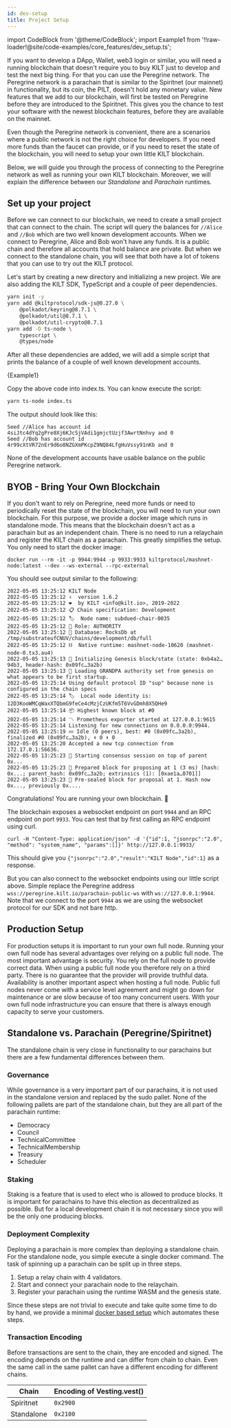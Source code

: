 ```yaml
---
id: dev-setup
title: Project Setup
---
```

import CodeBlock from '@theme/CodeBlock';
import Example1 from '!!raw-loader!@site/code-examples/core_features/dev_setup.ts';

If you want to develop a DApp, Wallet, web3 login or similar, you will need a running blockchain that doesn't require you to buy KILT just to develop and test the next big thing.
For that you can use the Peregrine network.
The Peregrine network is a parachain that is similar to the Spiritnet (our mainnet) in functionality, but its coin, the PILT, doesn't hold any monetary value.
New features that we add to our blockchain, will first be tested on Peregrine before they are introduced to the Spiritnet.
This gives you the chance to test your software with the newest blockchain features, before they are available on the mainnet.

Even though the Peregrine network is convenient, there are a scenarios where a public network is not the right choice for developers.
If you need more funds than the faucet can provide, or if you need to reset the state of the blockchain, you will need to setup your own little KILT blockchain.

Below, we will guide you through the process of connecting to the Peregrine network as well as running your own KILT blockchain.
Moreover, we will explain the difference between our _Standalone_ and _Parachain_ runtimes.

## Set up your project

Before we can connect to our blockchain, we need to create a small project that can connect to the chain.
The script will query the balances for `//Alice` and `//Bob` which are two well known development accounts.
When we connect to Peregrine, Alice and Bob won't have any funds.
It is a public chain and therefore all accounts that hold balance are private.
But when we connect to the standalone chain, you will see that both have a lot of tokens that you can use to try out the KILT protocol.

Let's start by creating a new directory and initializing a new project.
We are also adding the KILT SDK, TypeScript and a couple of peer dependencies.

```bash
yarn init -y
yarn add @kiltprotocol/sdk-js@0.27.0 \
    @polkadot/keyring@8.7.1 \
    @polkadot/util@8.7.1 \
    @polkadot/util-crypto@8.7.1
yarn add -D ts-node \
    typescript \
    @types/node
```

After all these dependencies are added, we will add a simple script that prints the balance of a couple of well known development accounts.

<CodeBlock className="language-js">
  {Example1}
</CodeBlock>

Copy the above code into index.ts.
You can know execute the script:

```bash
yarn ts-node index.ts
```

The output should look like this:

```
Seed //Alice has account id 4siJtc4dYq2gPre8Xj6KJcSjVAdi1gmjctUzjf3AwrtNnhvy and 0
Seed //Bob has account id 4r99cXtVR72nEr9d6o8NZGXmPKcpZ9NQ84LfgHuVssy91nKb and 0
```

None of the development accounts have usable balance on the public Peregrine network.

## BYOB - Bring Your Own Blockchain

If you don't want to rely on Peregrine, need more funds or need to periodically reset the state of the blockchain, you will need to run your own blockchain.
For this purpose, we provide a docker image which runs in standalone mode.
This means that the blockchain doesn't act as a parachain but as an independent chain.
There is no need to run a relaychain and register the KILT chain as a parachain.
This greatly simplifies the setup.
You only need to start the docker image:

```
docker run --rm -it -p 9944:9944 -p 9933:9933 kiltprotocol/mashnet-node:latest --dev --ws-external --rpc-external
```

You should see output similar to the following:

```
2022-05-05 13:25:12 KILT Node
2022-05-05 13:25:12 ✌️  version 1.6.2
2022-05-05 13:25:12 ❤️  by KILT <info@kilt.io>, 2019-2022
2022-05-05 13:25:12 📋 Chain specification: Development
2022-05-05 13:25:12 🏷  Node name: subdued-chair-0035
2022-05-05 13:25:12 👤 Role: AUTHORITY
2022-05-05 13:25:12 💾 Database: RocksDb at /tmp/substrateufCNUV/chains/development/db/full
2022-05-05 13:25:12 ⛓  Native runtime: mashnet-node-10620 (mashnet-node-0.tx3.au4)
2022-05-05 13:25:13 🔨 Initializing Genesis block/state (state: 0xb4a2…94b3, header-hash: 0x09fc…3a2b)
2022-05-05 13:25:13 👴 Loading GRANDPA authority set from genesis on what appears to be first startup.
2022-05-05 13:25:14 Using default protocol ID "sup" because none is configured in the chain specs
2022-05-05 13:25:14 🏷  Local node identity is: 12D3KooWMCqWaxXTQbmG9feCe4cMzjCzUKfm5T6VvGDmh8X5QHe9
2022-05-05 13:25:14 📦 Highest known block at #0
2022-05-05 13:25:14 〽️ Prometheus exporter started at 127.0.0.1:9615
2022-05-05 13:25:14 Listening for new connections on 0.0.0.0:9944.
2022-05-05 13:25:19 💤 Idle (0 peers), best: #0 (0x09fc…3a2b), finalized #0 (0x09fc…3a2b), ⬇ 0 ⬆ 0
2022-05-05 13:25:20 Accepted a new tcp connection from 172.17.0.1:56636.
2022-05-05 13:25:23 🙌 Starting consensus session on top of parent 0x...
2022-05-05 13:25:23 🎁 Prepared block for proposing at 1 (3 ms) [hash: 0x...; parent_hash: 0x09fc…3a2b; extrinsics (1): [0xae1a…0701]]
2022-05-05 13:25:23 🔖 Pre-sealed block for proposal at 1. Hash now 0x..., previously 0x....
```

Congratulations!
You are running your own blockchain. 🎉

The blockchain exposes a websocket endpoint on port `9944` and an RPC endpoint on port `9933`.
You can test that by first calling an RPC endpoint using curl.

```
curl -H "Content-Type: application/json" -d '{"id":1, "jsonrpc":"2.0", "method": "system_name", "params":[]}' http://127.0.0.1:9933/
```

This should give you `{"jsonrpc":"2.0","result":"KILT Node","id":1}` as a response.

But you can also connect to the websocket endpoints using our little script above.
Simple replace the Peregrine address `wss://peregrine.kilt.io/parachain-public-ws` with `ws://127.0.0.1:9944`.
Note that we connect to the port `9944` as we are using the websocket protocol for our SDK and not bare http.

## Production Setup

For production setups it is important to run your own full node.
Running your own full node has several advantages over relying on a public full node.
The most important advantage is security.
You rely on the full node to provide correct data.
When using a public full node you therefore rely on a third party.
There is no guarantee that the provider will provide truthful data.
Availability is another important aspect when hosting a full node.
Public full nodes never come with a service level agreement and might go down for maintenance or are slow because of too many concurrent users.
With your own full node infrastructure you can ensure that there is always enough capacity to serve your customers.

## Standalone vs. Parachain (Peregrine/Spiritnet)

The standalone chain is very close in functionality to our parachains but there are a few fundamental differences between them.

<!-- ### Blocktime

Block time is actually the same, but this might change in the future. -->

### Governance

While governance is a very important part of our parachains, it is not used in the standalone version and replaced by the sudo pallet.
None of the following pallets are part of the standalone chain, but they are all part of the parachain runtime:

* Democracy
* Council
* TechnicalCommittee
* TechnicalMembership
* Treasury
* Scheduler

### Staking

Staking is a feature that is used to elect who is allowed to produce blocks.
It is important for parachains to have this election as decentralized as possible.
But for a local development chain it is not necessary since you will be the only one producing blocks.

### Deployment Complexity

Deploying a parachain is more complex than deploying a standalone chain.
For the standalone node, you simple execute a single docker command.
The task of spinning up a parachain can be split up in three steps.

1. Setup a relay chain with 4 validators.
2. Start and connect your parachain node to the relaychain.
3. Register your parachain using the runtime WASM and the genesis state.

Since these steps are not trivial to execute and take quite some time to do by hand, we provide a minimal [docker based setup](https://github.com/KILTprotocol/local-parachain-setup) which automates these steps.

### Transaction Encoding

Before transactions are sent to the chain, they are encoded and signed.
The encoding depends on the runtime and can differ from chain to chain.
Even the same call in the same pallet can have a different encoding for different chains.

| Chain      | Encoding of Vesting.vest() |
| ---------- | -------------------------- |
| Spiritnet  | `0x2900`                   |
| Standalone | `0x2100`                   |

